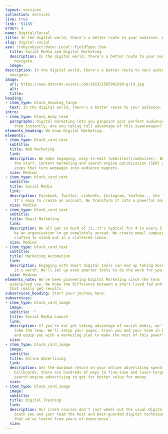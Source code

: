 ```yaml
---
layout: services
collection: services
live: true
link: '91185'
order: 4
name: Digital/Social
title: In the digital world, there's a better route to your audience. We'll navigate
slug: digital-social
seo: !ruby/object:Dato::Local::FieldType::Seo
  title: Social Media and Digital Marketing
  description: In the digital world, there's a better route to your audience. We'll
    navigate.
  image: 
description: In the digital world, there's a better route to your audience. We'll
  navigate.
image:
  url: https://www.datocms-assets.com/3013/1505901299-grid.jpg
  alt: 
  title: 
heading:
- item_type: block_heading_large
  text: In the digital world, there's a better route to your audience. We'll navigate.
intro:
- item_type: block_body_lead
  paragraphs: Digital marketing lets you pinpoint your perfect audience, then reach
    them instantly. Are you taking full advantage of this superweapon?
elements_heading: We know Digital Marketing.
elements:
- item_type: block_card_text
  subtitle: 
  title: Web Marketing
  link: 
  description: We make engaging, easy-to-edit [websites](/websites). But that's just
    the start. Content marketing and search engine optimisation (SEO) are the next
    steps that turn webpages into audience magnets.
  size: Medium
- item_type: block_card_text
  subtitle: 
  title: Social Media
  link: 
  description: Facebook, Twitter, LinkedIn, Instagram, YouTube... the list goes on.
    It's easy to create an account. We transform it into a powerful marketing channel.
  size: Medium
- item_type: block_card_text
  subtitle: 
  title: Email Marketing
  link: 
  description: We all get so much of it, it's typical for 4 in every 5 emails sent
    by an organisation to go completely unread. We create email campaigns specifically
    crafted to stand out in a cluttered inbox.
  size: Medium
- item_type: block_card_text
  subtitle: 
  title: Marketing Automation
  link: 
  description: Engaging with smart digital tools can end up taking more time than
    it's worth. We'll set up even smarter tools to do the work for you.
  size: Medium
elements_note: We've been pioneering Digital Marketing since the term first entered
  widespread use. We know the difference between a short-lived fad and the techniques
  that really get results.
subservices_heading: Start your journey here.
subservices:
- item_type: block_card_image
  image: 
  subtitle: ''
  title: Social Media Launch
  link: 
  description: If you're not yet taking advantage of social media, we'll help you
    take the leap. We'll setup your pages, train you and your team in best practices,
    and equip you with a marketing plan to make the most of this powerful channel.
  size: 
- item_type: block_card_image
  image: 
  subtitle: 
  title: Online Advertising
  link: 
  description: Get the maximum return on your online advertising spend. Unlike real-life
    billboards, there are hundreds of ways to fine-tune and laser-target social and
    search-engine advertising to get far better value for money.
  size: 
- item_type: block_card_image
  image: 
  subtitle: 
  title: Digital Training
  link: 
  description: Our crash courses don't just wheel out the usual Digital 101. We'll
    teach you and your team the best and best-guarded digital techniques and practices
    that we've learnt from years of experience.
  size: 
---
```


